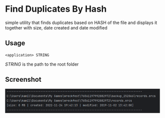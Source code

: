 # Find Duplicates By Hash

simple utility that finds duplicates based on HASH of the file 
and displays it together with size, date created and date modified

## Usage

```text
<application> STRING
```
_STRING_ is the path to the root folder

## Screenshot
![screenshot](resources/image.png)